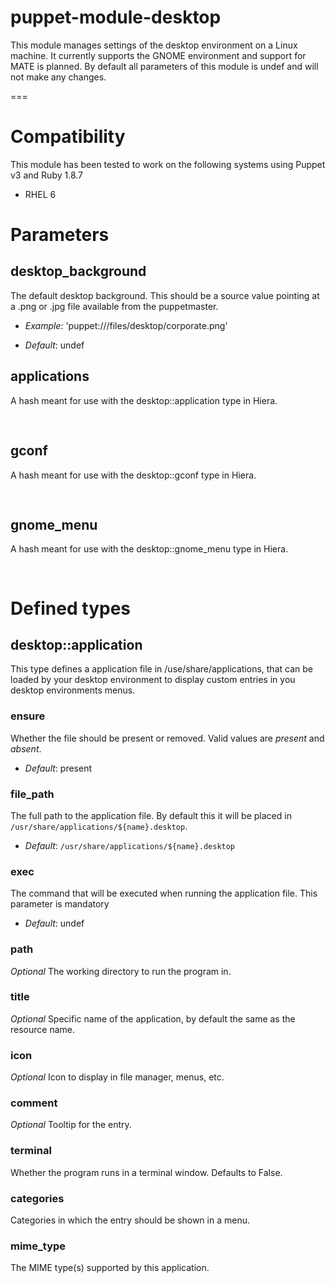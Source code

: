 
# puppet-module-desktop

This module manages settings of the desktop environment on a Linux machine. It currently supports the GNOME environment and support for MATE is planned. By default all parameters of this module is undef and will not make any changes.

===

# Compatibility

This module has been tested to work on the following systems using Puppet v3 and Ruby 1.8.7

 * RHEL 6

# Parameters

desktop_background
------------------
The default desktop background. This should be a source value pointing at a .png or .jpg file available from the puppetmaster.

- *Example*: 'puppet:///files/desktop/corporate.png'

- *Default*: undef

applications
------------
A hash meant for use with the desktop::application type in Hiera.

<pre>

</pre>

gconf
-----
A hash meant for use with the desktop::gconf type in Hiera.

<pre>

</pre>

gnome_menu
----------
A hash meant for use with the desktop::gnome_menu type in Hiera.

<pre>

</pre>

# Defined types

desktop::application
--------------------
This type defines a application file in /use/share/applications, that can be loaded by your desktop environment to display custom entries in you desktop environments menus.

### ensure
Whether the file should be present or removed. Valid values are _present_ and _absent_.

- *Default*: present

### file_path
The full path to the application file. By default this it will be placed in `/usr/share/applications/${name}.desktop`.

- *Default*: `/usr/share/applications/${name}.desktop`

### exec
The command that will be executed when running the application file. This parameter is mandatory

- *Default*: undef

### path
_Optional_ The working directory to run the program in.

### title
_Optional_ Specific name of the application, by default the same as the resource name.

### icon
_Optional_ Icon to display in file manager, menus, etc.

### comment
_Optional_ Tooltip for the entry.

### terminal
Whether the program runs in a terminal window. Defaults to False.

### categories
Categories in which the entry should be shown in a menu.

### mime_type
The MIME type(s) supported by this application.
